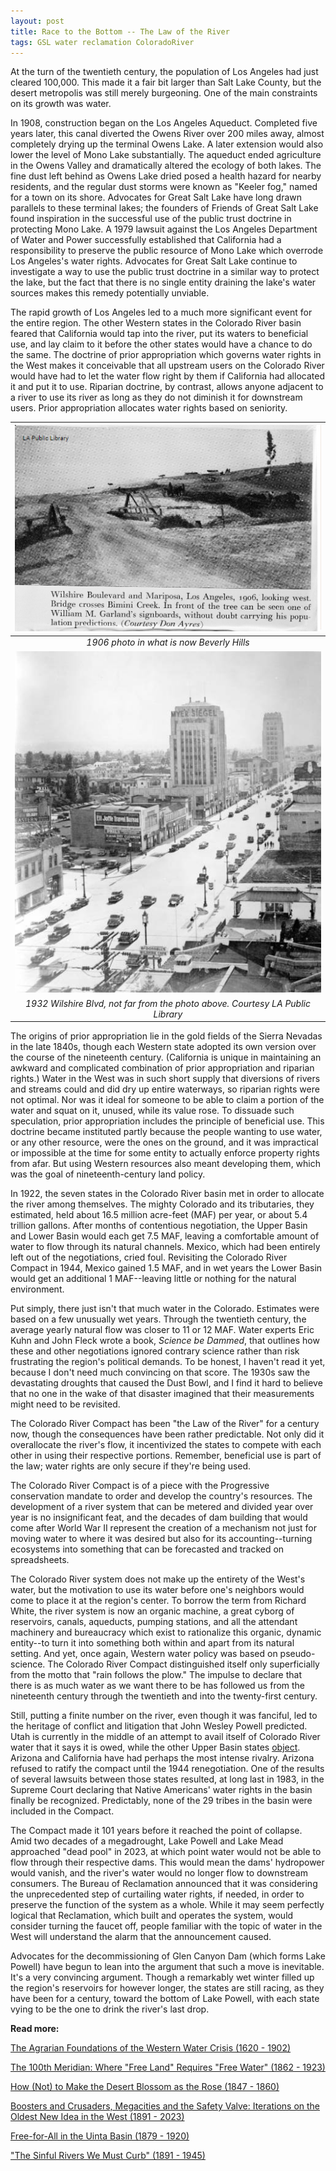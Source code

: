```yaml
---
layout: post
title: Race to the Bottom -- The Law of the River
tags: GSL water reclamation ColoradoRiver
---
```


At the turn of the twentieth century, the population of Los Angeles had just cleared 100,000. This made it a fair bit larger than Salt Lake County, but the desert metropolis was still merely burgeoning. One of the main constraints on its growth was water. 

In 1908, construction began on the Los Angeles Aqueduct. Completed five years later, this canal diverted the Owens River over 200 miles away, almost completely drying up the terminal Owens Lake. A later extension would also lower the level of Mono Lake substantially. The aqueduct ended agriculture in the Owens Valley and dramatically altered the ecology of both lakes. The fine dust left behind as Owens Lake dried posed a health hazard for nearby residents, and the regular dust storms were known as "Keeler fog," named for a town on its shore. Advocates for Great Salt Lake have long drawn parallels to these terminal lakes; the founders of Friends of Great Salt Lake found inspiration in the successful use of the public trust doctrine in protecting Mono Lake. A 1979 lawsuit against the Los Angeles Department of Water and Power successfully established that California had a responsibility to preserve the public resource of Mono Lake which overrode Los Angeles's water rights. Advocates for Great Salt Lake continue to investigate a way to use the public trust doctrine in a similar way to protect the lake, but the fact that there is no single entity draining the lake's water sources makes this remedy potentially unviable. 

The rapid growth of Los Angeles led to a much more significant event for the entire region. The other Western states in the Colorado River basin feared that California would tap into the river, put its waters to beneficial use, and lay claim to it before the other states would have a chance to do the same. The doctrine of prior appropriation which governs water rights in the West makes it conceivable that all upstream users on the Colorado River would have had to let the water flow right by them if California had allocated it and put it to use. Riparian doctrine, by contrast, allows anyone adjacent to a river to use its river as long as they do not diminish it for downstream users. Prior appropriation allocates water rights based on seniority. 

| ![Wilshire Blvd and Mariposa, 1906](https://raw.githubusercontent.com/natehousley/NatesImages/main/Wilshire_Mariposa_1906.png) |
|:--:|
| *1906 photo in what is now Beverly Hills* |
| ![Wilshire Blvd, 1932](https://raw.githubusercontent.com/natehousley/NatesImages/main/Wilshire_Blvd_1932_Security_Pacific_National_Bank.jpg) |
| *1932 Wilshire Blvd, not far from the photo above. Courtesy LA Public Library* |

The origins of prior appropriation lie in the gold fields of the Sierra Nevadas in the late 1840s, though each Western state adopted its own version over the course of the nineteenth century. (California is unique in maintaining an awkward and complicated combination of prior appropriation and riparian rights.) Water in the West was in such short supply that diversions of rivers and streams could and did dry up entire waterways, so riparian rights were not optimal. Nor was it ideal for someone to be able to claim a portion of the water and squat on it, unused, while its value rose. To dissuade such speculation, prior appropriation includes the principle of beneficial use. This doctrine became instituted partly because the people wanting to use water, or any other resource, were the ones on the ground, and it was impractical or impossible at the time for some entity to actually enforce property rights from afar. But using Western resources also meant developing them, which was the goal of nineteenth-century land policy.

In 1922, the seven states in the Colorado River basin met in order to allocate the river among themselves. The mighty Colorado and its tributaries, they estimated, held about 16.5 million acre-feet (MAF) per year, or about 5.4 trillion gallons. After months of contentious negotiation, the Upper Basin and Lower Basin would each get 7.5 MAF, leaving a comfortable amount of water to flow through its natural channels. Mexico, which had been entirely left out of the negotiations, cried foul. Revisiting the Colorado River Compact in 1944, Mexico gained 1.5 MAF, and in wet years the Lower Basin would get an additional 1 MAF--leaving little or nothing for the natural environment. 

Put simply, there just isn't that much water in the Colorado. Estimates were based on a few unusually wet years. Through the twentieth century, the average yearly natural flow was closer to 11 or 12 MAF. Water experts Eric Kuhn and John Fleck wrote a book, *Science be Dammed*, that outlines how these and other negotiations ignored contrary science rather than risk frustrating the region's political demands. To be honest, I haven't read it yet, because I don't need much convincing on that score. The 1930s saw the devastating droughts that caused the Dust Bowl, and I find it hard to believe that no one in the wake of that disaster imagined that their measurements might need to be revisited.

The Colorado River Compact has been "the Law of the River" for a century now, though the consequences have been rather predictable. Not only did it overallocate the river's flow, it incentivized the states to compete with each other in using their respective portions. Remember, beneficial use is part of the law; water rights are only secure if they're being used. 

The Colorado River Compact is of a piece with the Progressive conservation mandate to order and develop the country's resources. The development of a river system that can be metered and divided year over year is no insignificant feat, and the decades of dam building that would come after World War II represent the creation of a mechanism not just for moving water to where it was desired but also for its accounting--turning ecosystems into something that can be forecasted and tracked on spreadsheets. 

The Colorado River system does not make up the entirety of the West's water, but the motivation to use its water before one's neighbors would come to place it at the region's center. To borrow the term from Richard White, the river system is now an organic machine, a great cyborg of reservoirs, canals, aqueducts, pumping stations, and all the attendant machinery and bureaucracy which exist to rationalize this organic, dynamic entity--to turn it into something both within and apart from its natural setting. And yet, once again, Western water policy was based on pseudo-science. The Colorado River Compact distinguished itself only superficially from the motto that "rain follows the plow." The impulse to declare that there is as much water as we want there to be has followed us from the nineteenth century through the twentieth and into the twenty-first century.

Still, putting a finite number on the river, even though it was fanciful, led to the heritage of conflict and litigation that John Wesley Powell predicted. Utah is currently in the middle of an attempt to avail itself of Colorado River water that it says it is owed, while the other Upper Basin states [object](https://www.sltrib.com/news/environment/2020/09/09/surrounding-states-bash/). Arizona and California have had perhaps the most intense rivalry. Arizona refused to ratify the compact until the 1944 renegotiation. One of the results of several lawsuits between those states resulted, at long last in 1983, in the Supreme Court declaring that Native Americans' water rights in the basin finally be recognized. Predictably, none of the 29 tribes in the basin were included in the Compact. 

The Compact made it 101 years before it reached the point of collapse. Amid two decades of a megadrought, Lake Powell and Lake Mead approached "dead pool" in 2023, at which point water would not be able to flow through their respective dams. This would mean the dams' hydropower would vanish, and the river's water would no longer flow to downstream consumers. The Bureau of Reclamation announced that it was considering the unprecedented step of curtailing water rights, if needed, in order to preserve the function of the system as a whole. While it may seem perfectly logical that Reclamation, which built and operates the system, would consider turning the faucet off, people familiar with the topic of water in the West will understand the alarm that the announcement caused. 

Advocates for the decommissioning of Glen Canyon Dam (which forms Lake Powell) have begun to lean into the argument that such a move is inevitable. It's a very convincing argument. Though a remarkably wet winter filled up the region's reservoirs for however longer, the states are still racing, as they have been for a century, toward the bottom of Lake Powell, with each state vying to be the one to drink the river's last drop.

**Read more:**
<p></p>
<p><a href="https://natehousley.com/2023/11/25/Agrarian-Foundations.html">The Agrarian Foundations of the Western Water Crisis (1620 - 1902)</a>
<p></p><a href="https://natehousley.com/2023/12/03/100th-Meridian.html">The 100th Meridian: Where "Free Land" Requires "Free Water" (1862 - 1923)</a>
<p></p><a href="https://natehousley.com/2023/12/21/How-Not-to-Make-the-Desert-Blossom-as-the-Rose.html">How (Not) to Make the Desert Blossom as the Rose (1847 - 1860)</a>
<p><a href="https://natehousley.com/2024/01/10/Boosters-and-Crusaders.html">Boosters and Crusaders, Megacities and the Safety Valve: Iterations on the Oldest New Idea in the West (1891 - 2023)</a></p>
<p><a href="https://natehousley.com/2024/02/01/Free-for-All.html">Free-for-All in the Uinta Basin (1879 - 1920)</a>  
<p><a href="https://natehousley.com/2024/02/25/Sinful-Rivers-We-Must-Curb.html">"The Sinful Rivers We Must Curb" (1891 - 1945)</a></p>
